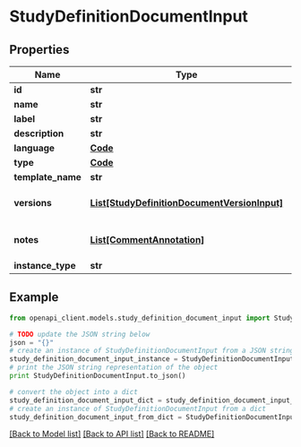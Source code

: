 # StudyDefinitionDocumentInput


## Properties
Name | Type | Description | Notes
------------ | ------------- | ------------- | -------------
**id** | **str** |  | 
**name** | **str** |  | 
**label** | **str** |  | [optional] 
**description** | **str** |  | [optional] 
**language** | [**Code**](Code.md) |  | 
**type** | [**Code**](Code.md) |  | 
**template_name** | **str** |  | 
**versions** | [**List[StudyDefinitionDocumentVersionInput]**](StudyDefinitionDocumentVersionInput.md) |  | [optional] [default to []]
**notes** | [**List[CommentAnnotation]**](CommentAnnotation.md) |  | [optional] [default to []]
**instance_type** | **str** |  | 

## Example

```python
from openapi_client.models.study_definition_document_input import StudyDefinitionDocumentInput

# TODO update the JSON string below
json = "{}"
# create an instance of StudyDefinitionDocumentInput from a JSON string
study_definition_document_input_instance = StudyDefinitionDocumentInput.from_json(json)
# print the JSON string representation of the object
print StudyDefinitionDocumentInput.to_json()

# convert the object into a dict
study_definition_document_input_dict = study_definition_document_input_instance.to_dict()
# create an instance of StudyDefinitionDocumentInput from a dict
study_definition_document_input_from_dict = StudyDefinitionDocumentInput.from_dict(study_definition_document_input_dict)
```
[[Back to Model list]](../README.md#documentation-for-models) [[Back to API list]](../README.md#documentation-for-api-endpoints) [[Back to README]](../README.md)


